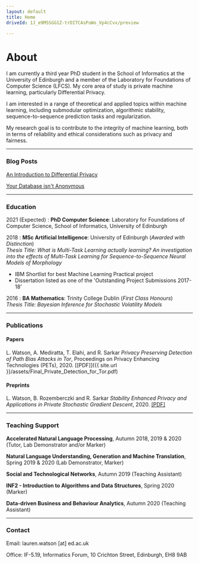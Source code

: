 ```yaml
---
layout: default
title: Home
driveId: 1J_e9M5SGG1Z-trDITCAsPuWo_Vp4cCvx/preview

---
```


# About

I am currently a third year PhD student in the School of Informatics at the University of Edinburgh and a member of the Laboratory for Foundations of Computer Science (LFCS). My core area of study is private machine learning, particularly Differential Privacy.

I am interested in a range of theoretical and applied topics within machine learning, including submodular optimization, algorithmic stability, sequence-to-sequence prediction tasks and regularization.

My research goal is to contribute to the integrity of machine learning, both in terms of reliability and ethical considerations such as privacy and fairness.  

***
### Blog Posts

<p><div class="inner"><a href="/blogposts/2020-10-25-dp/">An Introduction to Differential Privacy</a></div></p>
<p><div class="inner"><a href="/blogposts/2020-10-29-anon/">Your Database isn't Anonymous</a></div></p>

***
### Education

2021 (Expected)
:   **PhD Computer Science**: Laboratory for Foundations of Computer Science, School of Informatics, University of Edinburgh


2018
:   **MSc Artificial Intelligence**: University of Edinburgh (*Awarded with Distinction*)     
    *Thesis Title:  What is Multi-Task Learning actually learning? An investigation into the effects of Multi-Task Learning for Sequence-to-Sequence Neural Models of Morphology*

- IBM Shortlist for best Machine Learning Practical project
- Dissertation listed as one of the 'Outstanding Project Submissions 2017-18'

2016
:   **BA Mathematics**: Trinity College Dublin (*First Class Honours*)  
    *Thesis Title: Bayesian Inference for Stochastic Volatility Models*

***
### Publications

#### Papers
L. Watson, A. Mediratta, T. Elahi, and R. Sarkar *Privacy Preserving Detection of Path Bias Attacks in Tor*, Proceedings on Privacy Enhancing Technologies (PETs), 2020. [[PDF]]({{ site.url }}/assets/Final_Private_Detection_for_Tor.pdf)

#### Preprints
L. Watson, B. Rozemberczki and R. Sarkar *Stability Enhanced Privacy and  Applications in Private Stochastic Gradient Descent*, 2020.  [[PDF]](https://arxiv.org/abs/2006.14360)

***
### Teaching Support

**Accelerated Natural Language Processing**, Autumn 2018, 2019 & 2020 (Tutor, Lab Demonstrator and/or Marker)

**Natural Language Understanding, Generation and Machine Translation**, Spring 2019 & 2020 (Lab Demonstrator, Marker)

**Social and Technological Networks**, Autumn 2019 (Teaching Assistant)

**INF2 - Introduction to Algorithms and Data Structures**, Spring 2020 (Marker)

**Data-driven Business and Behaviour Analytics**, Autumn 2020 (Teaching Assistant)

***
### Contact

Email: lauren.watson [at] ed.ac.uk

Office: IF-5.19, Informatics Forum, 10 Crichton Street, Edinburgh, EH8 9AB
